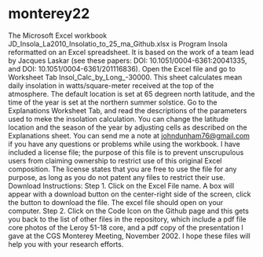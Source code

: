 # monterey22
The Microsoft Excel workbook JD_Insola_La2010_Insolatio_to_25_ma_Github.xlsx is Program Insola reformatted on an Excel spreadsheet. It is based on the work of a team lead by Jacques Laskar (see these papers: DOI: 10.1051/0004-6361:20041335, and DOI: 10.1051/0004-6361/201116836).
Open the Excel file and go to Worksheet Tab Insol_Calc_by_Long_-30000. This sheet calculates mean daily insolation in watts/square-meter received at the top of the atmosphere. The default location is set at 65 degreen north latitude, and the time of the year is set at the northern summer solstice. 
Go to the Explanations Worksheet Tab, and read the descriptions of the parameters used to meke the insolation calculation. You can change the latitude location and the season of the year by adjusting cells as described on the Explanations sheet.
You can send me a note at johndunham76@gmail.com if you have any questions or problems while using the workbook.
I have included a license file; the purpose of this file is to prevent unscrupulous users from claiming ownership to restrict use of this original Excel composition. The license states that you are free to use the file for any purpose, as long as you do not patent any files to restrict their use.
Download Instructions: 
Step 1. Click on the Excel File name. A box will appear with a download button on the center-right side of the screen, click the button to download the file. The excel file should open on your computer. Step 2. Click on the Code Icon on the Github page and this gets you back to the list of other files in the repository, which include a pdf file core photos of the Leroy 51-18 core, and a pdf copy of the presentation I gave at the CGS Monterey Meeting, November 2002.
I hope these files will help you with your research efforts.
